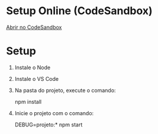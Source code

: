 # Setup Online (CodeSandbox)

[Abrir no CodeSandbox](https://codesandbox.io/s/github/catolicasc-programacao/projeto_web)

# Setup

1. Instale o Node
2. Instale o VS Code
3. Na pasta do projeto, execute o comando:

    npm install

4. Inicie o projeto com o comando:

    DEBUG=projeto:* npm start


